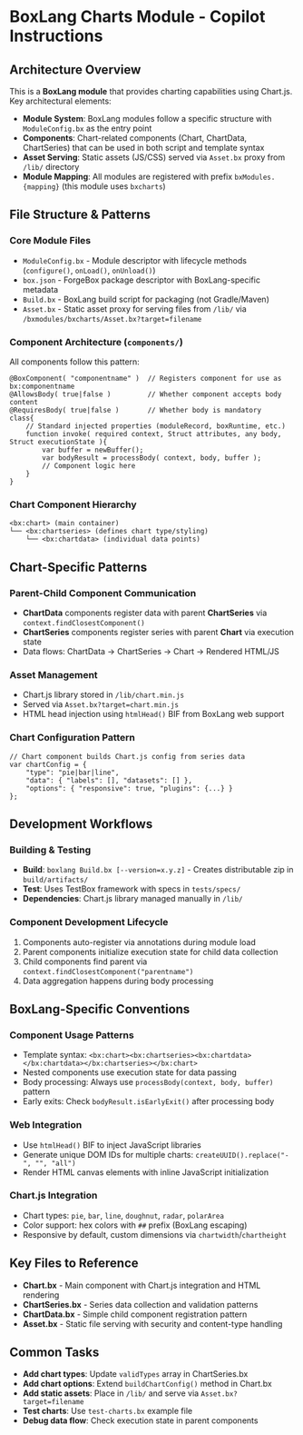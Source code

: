 # BoxLang Charts Module - Copilot Instructions

## Architecture Overview

This is a **BoxLang module** that provides charting capabilities using Chart.js. Key architectural elements:

- **Module System**: BoxLang modules follow a specific structure with `ModuleConfig.bx` as the entry point
- **Components**: Chart-related components (Chart, ChartData, ChartSeries) that can be used in both script and template syntax
- **Asset Serving**: Static assets (JS/CSS) served via `Asset.bx` proxy from `/lib/` directory
- **Module Mapping**: All modules are registered with prefix `bxModules.{mapping}` (this module uses `bxcharts`)

## File Structure & Patterns

### Core Module Files
- `ModuleConfig.bx` - Module descriptor with lifecycle methods (`configure()`, `onLoad()`, `onUnload()`)
- `box.json` - ForgeBox package descriptor with BoxLang-specific metadata
- `Build.bx` - BoxLang build script for packaging (not Gradle/Maven)
- `Asset.bx` - Static asset proxy for serving files from `/lib/` via `/bxmodules/bxcharts/Asset.bx?target=filename`

### Component Architecture (`components/`)
All components follow this pattern:
```boxlang
@BoxComponent( "componentname" )  // Registers component for use as bx:componentname
@AllowsBody( true|false )         // Whether component accepts body content
@RequiresBody( true|false )       // Whether body is mandatory
class{
    // Standard injected properties (moduleRecord, boxRuntime, etc.)
    function invoke( required context, Struct attributes, any body, Struct executionState ){
        var buffer = newBuffer();
        var bodyResult = processBody( context, body, buffer );
        // Component logic here
    }
}
```

### Chart Component Hierarchy
```
<bx:chart> (main container)
└── <bx:chartseries> (defines chart type/styling)
    └── <bx:chartdata> (individual data points)
```

## Chart-Specific Patterns

### Parent-Child Component Communication
- **ChartData** components register data with parent **ChartSeries** via `context.findClosestComponent()`
- **ChartSeries** components register series with parent **Chart** via execution state
- Data flows: ChartData → ChartSeries → Chart → Rendered HTML/JS

### Asset Management
- Chart.js library stored in `/lib/chart.min.js`
- Served via `Asset.bx?target=chart.min.js`
- HTML head injection using `htmlHead()` BIF from BoxLang web support

### Chart Configuration Pattern
```boxlang
// Chart component builds Chart.js config from series data
var chartConfig = {
    "type": "pie|bar|line",
    "data": { "labels": [], "datasets": [] },
    "options": { "responsive": true, "plugins": {...} }
};
```

## Development Workflows

### Building & Testing
- **Build**: `boxlang Build.bx [--version=x.y.z]` - Creates distributable zip in `build/artifacts/`
- **Test**: Uses TestBox framework with specs in `tests/specs/`
- **Dependencies**: Chart.js library managed manually in `/lib/`

### Component Development Lifecycle
1. Components auto-register via annotations during module load
2. Parent components initialize execution state for child data collection
3. Child components find parent via `context.findClosestComponent("parentname")`
4. Data aggregation happens during body processing

## BoxLang-Specific Conventions

### Component Usage Patterns
- Template syntax: `<bx:chart><bx:chartseries><bx:chartdata></bx:chartdata></bx:chartseries></bx:chart>`
- Nested components use execution state for data passing
- Body processing: Always use `processBody(context, body, buffer)` pattern
- Early exits: Check `bodyResult.isEarlyExit()` after processing body

### Web Integration
- Use `htmlHead()` BIF to inject JavaScript libraries
- Generate unique DOM IDs for multiple charts: `createUUID().replace("-", "", "all")`
- Render HTML canvas elements with inline JavaScript initialization

### Chart.js Integration
- Chart types: `pie`, `bar`, `line`, `doughnut`, `radar`, `polarArea`
- Color support: hex colors with `##` prefix (BoxLang escaping)
- Responsive by default, custom dimensions via `chartwidth`/`chartheight`

## Key Files to Reference

- **Chart.bx** - Main component with Chart.js integration and HTML rendering
- **ChartSeries.bx** - Series data collection and validation patterns
- **ChartData.bx** - Simple child component registration pattern
- **Asset.bx** - Static file serving with security and content-type handling

## Common Tasks

- **Add chart types**: Update `validTypes` array in ChartSeries.bx
- **Add chart options**: Extend `buildChartConfig()` method in Chart.bx
- **Add static assets**: Place in `/lib/` and serve via `Asset.bx?target=filename`
- **Test charts**: Use `test-charts.bx` example file
- **Debug data flow**: Check execution state in parent components
